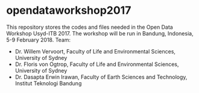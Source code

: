 # opendataworkshop2017
This repository stores the codes and files needed in the Open Data Workshop Usyd-ITB 2017. 
The workshop will be run in Bandung, Indonesia, 5-9 February 2018.
Team:
- Dr. Willem Vervoort, Faculty of Life and Environmental Sciences, University of Sydney
- Dr. Floris von Ogtrop, Faculty of Life and Environmental Sciences, University of Sydney
- Dr. Dasapta Erwin Irawan, Faculty of Earth Sciences and Technology, Institut Teknologi Bandung
